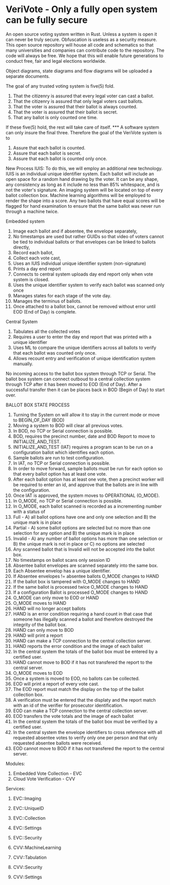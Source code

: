 # VeriVote - Only a fully open system can be fully secure
An open source voting system written in Rust. Unless a system is open it can never be truly secure. Obfuscation is useless as a security measure. This open source repository will house all code and schematics so that many universities and companies can contribute code to the repository. The code will always be free. We hope that this will enable future generations to conduct free, fair and legal elections worldwide. 

Object diagrams, state diagrams and flow diagrams will be uploaded a separate documents. 

The goal of any trusted voting system is five(5) fold. 
1) That the citizenry is assured that every legal voter can cast a ballot.
2) That the citizenry is assured that only legal voters cast ballots.
3) That the voter is assured that their ballot is always counted.
4) That the voter is assured that their ballot is secret.
5) That any ballot is only counted one time. 

If these five(5) hold, the rest will take care of itself. 
*** A software system can only insure the final three.
Therefore the goal of the VeriVote system is to
1) Assure that each ballot is counted.
2) Assure that each ballot is secret.
3) Assure that each ballot is counted only once.

New Process IUIS:
To do this, we will employ an additional new technology. IUIS is an individual unique identifier system. Each ballot will include an open space for a random hand drawing by the voter. It can be any shape, any consistency as long as it include no less than 85% whitespace, and is not the voter's signature.  An imaging system will be located on top of every ballot collection box. Machine learning algorithms will be employed to render the shape into a score. Any two ballots that have equal scores will be flagged for hand examination to ensure that the same ballot was never run through a machine twice. 

Embedded system
  1) Image each ballot and if absentee, the envelope separately,
  2) No timestamps are used but rather GUIDs so that video of voters cannot be tied to individual ballots or that envelopes can be linked to ballots directly, 
  3) Record each ballot, 
  4) Collect each vote cast, 
  5) Uses an IUIS individual unique identifier system (non-signature)
  6) Prints a day end report
  7) Connects to central system uploads day end report only when vote system is closed.
  8) Uses the unique identifier system to verify each ballot was scanned only once
  9) Manages states for each stage of the vote day.
  10) Manages the terminus of ballots.
  11) Once attached to a ballot box, cannot be removed without error until EOD (End of Day) is complete.

Central System 
  1) Tabulates all the collected votes
  2) Requires a user to enter the day end report that was printed with a unique identifier
  3) Uses ML to compare the unique identifiers across all ballots to verify that each ballot was counted only once. 
  4) Allows recount entry and verification of unique identification system manually.

No incoming access to the ballot box system through TCP or Serial. 
The ballot box system can connect outboud to a central collection system through TCP after it has been moved to EOD (End of Day). After a successful transfer then it can be places back in BOD (Begin of Day) to start over. 

BALLOT BOX STATE PROCESS
1) Turning the System on will allow it to stay in the current mode or move to BEGIN_OF_DAY (BOD)
2) Moving a system to BOD will clear all previous votes.
3) In BOD, no TCP or Serial connection is possible. 
4) BOD, requires the precinct number, date and BOD Report to move to INITIALIZE_AND_TEST. 
5) INITIALIZE_AND_TEST (IAT) requires a program scan to be run on a configuration ballot which identifies each option. 
6) Sample ballots are run to test configuration. 
7) In IAT, no TCP or Serial connection is possible.
8) In order to move forward, sample ballots must be run for each option so that every ballot option has at least one vote. 
9) After each ballot option has at least one vote, then a precinct worker will be required to enter an id, and approve that the ballots are in line with the configuration.
10) Once IAT is approved, the system moves to OPERATIONAL (O_MODE). 
11) In O_MODE, no TCP or Serial connection is possible. 
12) In O_MODE, each ballot scanned is recorded as a incrementing number with a status of
  1) Full - A) all ballot options have one and only one selection and B) the unique mark is in place
  2) Partial - A) some ballot options are selected but no more than one selection for any option and B) the unique mark is in place
  3) Invalid - A) any number of ballot options has more than one selection or B) the unique mark is not in place or C) no options are selected
13) Any scanned ballot that is Invalid will not be accepted into the ballot box.
14) No timestamps on ballot scans only session ID
15) Absentee ballot envelopes are scanned separately into the same box. 
16) Each Absentee envelop has a unique identifier.
17) If Absentee envelopes != absentee ballots O_MODE changes to HAND
18) If the ballot box is tampered with O_MODE changes to HAND
19) If the same ballot is processed twice O_MODE changes to HAND
20) If a configuration Ballot is processed O_MODE changes to HAND
21) O_MODE can only move to EOD or HAND
22) O_MODE moves to HAND
23) HAND will no longer accept ballots
24) HAND is an error condition requiring a hand count in that case that someone has illegally scanned a ballot and therefore destroyed the integrity of the ballot box. 
25) HAND can only move to BOD
26) HAND will print a report
27) HAND can make a TCP connection to the central collection server. 
28) HAND reports the error condition and the image of each ballot
29) In the central system the totals of the ballot box must be entered by a certified user.
30) HAND cannot move to BOD if it has not transfered the report to the central server. 
31) O_MODE moves to EOD
32) Once a system is moved to EOD, no ballots can be collected.
33) EOD will print a report of every vote cast. 
34) The EOD report must match the display on the top of the ballot collection box. 
35) A verification must be entered that the displaty and the report match with an id of the verifier for prosecutor identification.
36) EOD can make a TCP connection to the central collection server.
37) EOD transfers the vote totals and the image of each ballot
38) In the central system the totals of the ballot box must be verified by a certified user.
39) In the central system the envelope identifiers to cross reference with all requested absentee votes to verify only one per person and that only requested absentee ballots were received. 
40) EOD cannot move to BOD if it has not transfered the report to the central server. 

Modules:
  1) Embedded Vote Collection - EVC
  2) Cloud Vote Verification - CVV

Services:
  1) EVC::Imaging
  2) EVC::UniqueID
  3) EVC::Collection
  4) EVC::Settings
  5) EVC::Security

  1) CVV::MachineLearning
  2) CVV::Tabulation
  3) CVV::Security
  4) CVV::Settings
